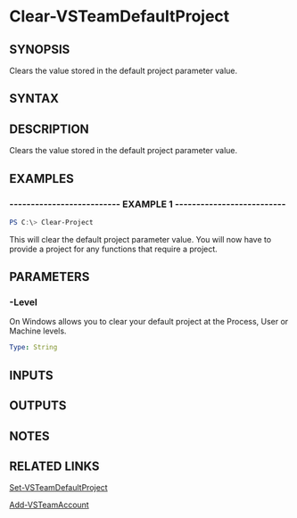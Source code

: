 


# Clear-VSTeamDefaultProject

## SYNOPSIS

Clears the value stored in the default project parameter value.

## SYNTAX

## DESCRIPTION

Clears the value stored in the default project parameter value.

## EXAMPLES

### -------------------------- EXAMPLE 1 --------------------------

```PowerShell
PS C:\> Clear-Project
```

This will clear the default project parameter value. You will now have to provide a project for any functions that require a project.

## PARAMETERS

### -Level

On Windows allows you to clear your default project at the Process, User or Machine levels.

```yaml
Type: String
```

## INPUTS

## OUTPUTS

## NOTES

## RELATED LINKS

[Set-VSTeamDefaultProject](Set-VSTeamDefaultProject.md)

[Add-VSTeamAccount](Add-VSTeamAccount.md)
